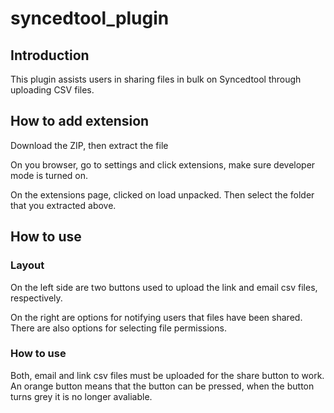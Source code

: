 # syncedtool_plugin

## Introduction

This plugin assists users in sharing files in bulk on Syncedtool through uploading CSV files.

## How to add extension

Download the ZIP, then extract the file

On you browser, go to settings and click extensions, make sure developer mode is turned on.

On the extensions page, clicked on load unpacked. Then select the folder that you extracted above.

## How to use

### Layout

On the left side are two buttons used to upload the link and email csv files, respectively.

On the right are options for notifying users that files have been shared. There are also options for selecting file permissions.

### How to use

Both, email and link csv files must be uploaded for the share button to work. An orange button means that the button can be pressed, when the button turns grey it is no longer avaliable.
